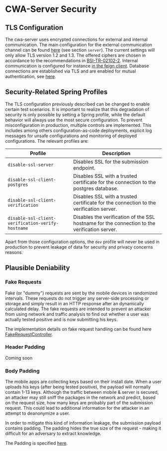 # CWA-Server Security

## TLS Configuration

The cwa-server uses encrypted connections for external and internal communication. The main configuration for the external communication channel can be found [here](../services/submission/src/main/resources/application.yaml) (see section `server`). The current settings will only allow TLS version 1.2 and 1.3. The offered ciphers are chosen in accordance to the recommendations in [BSI-TR-02102-2](https://www.bsi.bund.de/SharedDocs/Downloads/DE/BSI/Publikationen/TechnischeRichtlinien/TR02102/BSI-TR-02102-2.pdf).
Internal communication is configured for instance [in the feign client](../services/submission/src/main/java/app/coronawarn/server/services/submission/verification/CloudFeignClientProvider.java).
Database connections are established via TLS and are enabled for mutual authentication, see [here](../services/submission/src/main/resources/application.yaml#L38).

## Security-Related Spring Profiles

The TLS configuration previously described can be changed to enable certain test scenarios. It is important to realize that this degradation of security is only possible by setting a Spring profile, while the default behavior will always use the most secure configuration. To prevent misconfiguration in production, multiple controls are implemented. This includes among others configuration-as-code deployments, explicit log messages for unsafe configurations and monitoring of deployed configurations.
The relevant profiles are:

|Profile|Description|
|-------|-----------|
|`disable-ssl-server`|Disables SSL for the submission endpoint.|
|`disable-ssl-client-postgres`|Disables SSL with a trusted certificate for the connection to the postgres database.|
|`disable-ssl-client-verification`|Disables SSL with a trusted certificate for the connection to the verification server.|
|`disable-ssl-client-verification-verify-hostname`|Disables the verification of the SSL hostname for the connection to the verification server.|

Apart from those configuration options, the `dev` profile will never be used in production to prevent leakage of data for security and privacy concerns reasons.

## Plausible Deniability

### Fake Requests

Fake (or "dummy") requests are sent by the mobile devices in randomized intervals. These requests do not trigger any server-side processing or storage and simply result in an HTTP response after an dynamically calculated delay.
The fake requests are intended to prevent an attacker from using network and traffic analysis to find out whether a user was actually tested positive and is now submitting his keys.

The implementation details on fake request handling can be found here [FakeRequestController](../services/submission/src/main/java/app/coronawarn/server/services/submission/controller/FakeRequestController.java).

### Header Padding

Coming soon

### Body Padding

The mobile apps are collecting keys based on their install date. When a user uploads his keys (after being tested positive), the payload will normally contain 1-13 keys. Although the traffic between mobile & server is secured, an attacker may still sniff the packages in the network and predict, based on the request size, how many keys are probably part of the submission request. This could lead to additional information for the attacker in an attempt to deanonymize a user.

In order to mitigate this kind of information leakage, the submission payload contains padding. The padding hides the true size of the request - making it difficult for an adversary to extract knowledge.

The Padding is specified [here](../common/protocols/src/main/proto/app/coronawarn/server/common/protocols/internal/submission_payload.proto).